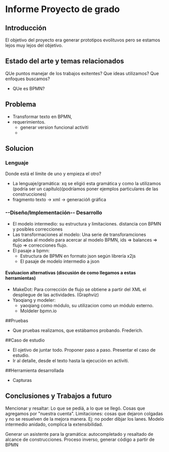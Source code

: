 # Informe Proyecto de grado

## Introducción
El objetivo del proyecto era generar prototipos evolituvos pero se estamos lejos muy lejos del objetivo.

## Estado del arte y temas relacionados
QUe puntos manejar de los trabajos exitentes? Que ideas utilizamos? Que enfoques buscamos?
- QUe es BPMN?

## Problema
- Transformar texto en BPMN,
- requerimientos.
  - generar version funcional activiti
  -

## Solucion

### Lenguaje
Donde está el límite de uno y empieza el otro?
- La lenguaje/gramática: xq se eligió esta gramática y como la utilizamos (podría ser un capítulo)(podríamos poner ejemplos particulares de las construcciones)
- fragmento texto -> xml -> generacióñ gráfica

### --Diseño/Implementación-- Desarrollo
- El modelo intermedio: su estructura y limitaciones. distancia con BPMN y posibles correcciones
- Las transformaciones al modelo: Una serie de transforamciones aplicadas al modelo para acercar al modelo BPMN, ids => balances => flujo => correcciones flujo.
- El pasaje a bpmn:
  - Estructura de BPMN en formato json según librería x2js
  - El pasaje de modelo intermedio a json
#### Evaluacion alternativas (discusión de como llegamos a estas herramientas)
- MakeDot: Para corrección de flujo se obtiene a partir del XML el despliegue de las actividades. (Graphviz)
- Yaoqiang y modeler:
  - yaoqiang como módulo, su utilizacion como un módulo externo.
  - Moldeler bpmn.io


##Pruebas
- Que pruebas realizamos, que estábamos probando. Frederich.

##Caso de estudio
- El ojetivo de juntar todo. Proponer paso a paso. Presentar el caso de estudio.
- Ir al detalle, desde el texto hasta la ejecución en activiti.

##Herramienta desarrollada
- Capturas

## Conclusiones  y Trabajos a futuro
Mencionar y resaltar: Lo que se pedíá, a lo que se llegó. Cosas que agregamos por "nuestra cuenta".
Limitaciones: cosas que dejaron colgadas y no se resuelven de la mejora manera. Ej: no poder dibjar los lanes.
Modelo intermedio anidado, complica la extensibilidad.

Generar un asistente para la gramática: autocompletado y resaltado de alcance de construcciones.
Proceso inverso, generar código a partir de BPMN
